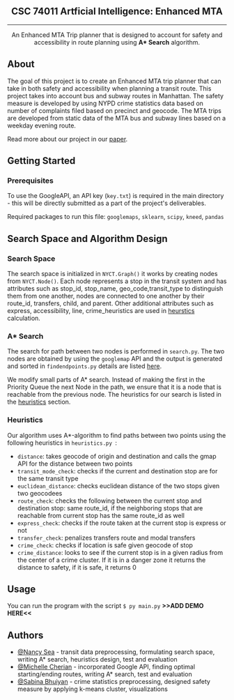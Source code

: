 
<h2 align="center">CSC 74011 Artficial Intelligence: Enhanced MTA</h2>

---


<p align="center"> An Enhanced MTA Trip planner that is designed to account for safety and accessibility in route planning using <b>A* Search</b> algorithm.
    <br> 
</p>


## About

The goal of this project is to create an Enhanced MTA trip planner that can take in both safety and accessibility when planning a transit route. This project takes into account bus and subway routes in Manhattan. The safety measure is developed by using NYPD crime statistics data based on number of complaints filed based on precinct and geocode. The MTA trips are developed from static data of the MTA bus and subway lines based on a weekday evening route.

Read more about our project in our [paper](https://docs.google.com/document/d/1hdGBwT2sm_XIu9Vw7hmSs0OPkikCepEzhM6jq3rnzEs/edit). 


##  Getting Started 

### Prerequisites

To use the GoogleAPI, an API key (`key.txt`) is required in the main directory - this will be directly submitted as a part of the project's deliverables.

Required packages to run this file: `googlemaps`, `sklearn`, `scipy`, `kneed`, `pandas`


## Search Space and Algorithm Design 

### Search Space
The search space is initialized in `NYCT.Graph()` it works by creating nodes from `NYCT.Node()`. Each node represents a stop in the transit system and has attributes such as stop_id, stop_name, geo_code,transit_type to distinguish them from one another, nodes are connected to one another by their route_id, transfers, child, and parent. Other additional attributes such as express, accessibility, line, crime_heuristics are used in [heurstics](#heuristics) calculation.

### A* Search

The search for path between two nodes is performed in `search.py`. The two nodes are obtained by using the `googlemap` API and the output is generated and sorted in `findendpoints.py` details are listed [here](#find-end-points).

We modify small parts of A* search. Instead of making the first in the Priority Queue the next Node in the path, we ensure that it is a node that is reachable from the previous node. The heuristics for our search is listed in the [heuristics](#heuristics) section.

### Heuristics
Our algorithm uses A*-algorithm to find paths between two points using the following heuristics  in `heuristics.py `:
- `distance`: takes geocode of origin and destination and calls the gmap API for the distance between two points
- `transit_mode_check`: checks if the current and destination stop are for the same transit type
- `euclidean_distance`: checks euclidean distance of the two stops given two geocodees
- `route_check`: checks the following between the current stop and destination stop: same route_id, if the neighboring stops that are reachable from current stop has the same route_id as well
- `express_check`: checks if the route taken at the current stop is express or not
- `transfer_check`: penalizes transfers route and modal transfers
- `crime_check`: checks if location is safe given geocode of stop
- `crime_distance`: looks to see if the current stop is in a given radius from the center of a crime cluster. If it is in a danger zone it returns the distance to safety, if it is safe, it returns 0


## Usage <a name="usage"></a>

You can run the program with the script  `$ py main.py`
**>>ADD DEMO HERE<<**



## Authors <a name = "authors"></a>

- [@Nancy Sea](https://github.com/socheatos) - transit data preprocessing, formulating search space, writing A* search, heuristics design, test and evaluation
- [@Michelle Cherian](https://github.com/michellecherian95) - incorporated Google API, finding optimal starting/ending routes, writing A* search, test and evaluation
- [@Sabina Bhuiyan](https://github.com/sabinab00) - crime statistics preprocessing, designed safety measure by applying k-means cluster, visualizations


